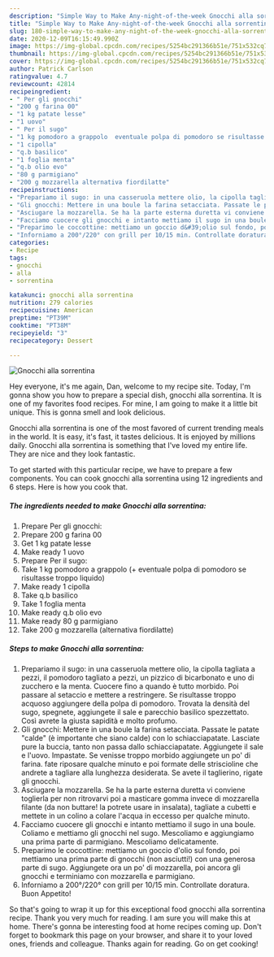 ```yaml
---
description: "Simple Way to Make Any-night-of-the-week Gnocchi alla sorrentina"
title: "Simple Way to Make Any-night-of-the-week Gnocchi alla sorrentina"
slug: 180-simple-way-to-make-any-night-of-the-week-gnocchi-alla-sorrentina
date: 2020-12-09T16:15:49.990Z
image: https://img-global.cpcdn.com/recipes/5254bc291366b51e/751x532cq70/gnocchi-alla-sorrentina-recipe-main-photo.jpg
thumbnail: https://img-global.cpcdn.com/recipes/5254bc291366b51e/751x532cq70/gnocchi-alla-sorrentina-recipe-main-photo.jpg
cover: https://img-global.cpcdn.com/recipes/5254bc291366b51e/751x532cq70/gnocchi-alla-sorrentina-recipe-main-photo.jpg
author: Patrick Carlson
ratingvalue: 4.7
reviewcount: 42814
recipeingredient:
- " Per gli gnocchi"
- "200 g farina 00"
- "1 kg patate lesse"
- "1 uovo"
- " Per il sugo"
- "1 kg pomodoro a grappolo  eventuale polpa di pomodoro se risultasse troppo liquido"
- "1 cipolla"
- "q.b basilico"
- "1 foglia menta"
- "q.b olio evo"
- "80 g parmigiano"
- "200 g mozzarella alternativa fiordilatte"
recipeinstructions:
- "Prepariamo il sugo: in una casseruola mettere olio, la cipolla tagliata a pezzi, il pomodoro tagliato a pezzi, un pizzico di bicarbonato e uno di zucchero e la menta. Cuocere fino a quando è tutto morbido. Poi passare al setaccio e mettere a restringere. Se risultasse troppo acquoso aggiungere della polpa di pomodoro. Trovata la densità del sugo, spegnete, aggiungete il sale e parecchio basilico spezzettato. Così avrete la giusta sapidità e molto profumo."
- "Gli gnocchi: Mettere in una boule la farina setacciata. Passate le patate &#34;calde&#34; (è importante che siano calde) con lo schiacciapatate. Lasciate pure la buccia, tanto non passa dallo schiacciapatate. Aggiungete il sale e l&#39;uovo. Impastate. Se venisse troppo morbido aggiungete un po&#39; di farina. fate riposare qualche minuto e poi formate delle striscioline che andrete a tagliare alla lunghezza desiderata. Se avete il taglierino, rigate gli gnocchi."
- "Asciugare la mozzarella. Se ha la parte esterna duretta vi conviene toglierla per non ritrovarvi poi a masticare gomma invece di mozzarella filante (da non buttare! la potrete usare in insalata), tagliate a cubetti e mettete in un colino a colare l&#39;acqua in eccesso per qualche minuto."
- "Facciamo cuocere gli gnocchi e intanto mettiamo il sugo in una boule. Coliamo e mettiamo gli gnocchi nel sugo. Mescoliamo e aggiungiamo una prima parte di parmigiano. Mescoliamo delicatamente."
- "Preparimo le coccottine: mettiamo un goccio d&#39;olio sul fondo, poi mettiamo una prima parte di gnocchi (non asciutti!) con una generosa parte di sugo. Aggiungete ora un po&#39; di mozzarella, poi ancora gli gnocchi e terminiamo con mozzarella e parmigiano."
- "Inforniamo a 200°/220° con grill per 10/15 min. Controllate doratura. Buon Appetito!"
categories:
- Recipe
tags:
- gnocchi
- alla
- sorrentina

katakunci: gnocchi alla sorrentina 
nutrition: 279 calories
recipecuisine: American
preptime: "PT39M"
cooktime: "PT38M"
recipeyield: "3"
recipecategory: Dessert

---
```



![Gnocchi alla sorrentina](https://img-global.cpcdn.com/recipes/5254bc291366b51e/751x532cq70/gnocchi-alla-sorrentina-recipe-main-photo.jpg)

Hey everyone, it's me again, Dan, welcome to my recipe site. Today, I'm gonna show you how to prepare a special dish, gnocchi alla sorrentina. It is one of my favorites food recipes. For mine, I am going to make it a little bit unique. This is gonna smell and look delicious.

Gnocchi alla sorrentina is one of the most favored of current trending meals in the world. It is easy, it's fast, it tastes delicious. It is enjoyed by millions daily. Gnocchi alla sorrentina is something that I've loved my entire life. They are nice and they look fantastic.




To get started with this particular recipe, we have to prepare a few components. You can cook gnocchi alla sorrentina using 12 ingredients and 6 steps. Here is how you cook that.

<!--inarticleads1-->

##### The ingredients needed to make Gnocchi alla sorrentina:

1. Prepare  Per gli gnocchi:
1. Prepare 200 g farina 00
1. Get 1 kg patate lesse
1. Make ready 1 uovo
1. Prepare  Per il sugo:
1. Take 1 kg pomodoro a grappolo (+ eventuale polpa di pomodoro se risultasse troppo liquido)
1. Make ready 1 cipolla
1. Take q.b basilico
1. Take 1 foglia menta
1. Make ready q.b olio evo
1. Make ready 80 g parmigiano
1. Take 200 g mozzarella (alternativa fiordilatte)




<!--inarticleads2-->

##### Steps to make Gnocchi alla sorrentina:

1. Prepariamo il sugo: in una casseruola mettere olio, la cipolla tagliata a pezzi, il pomodoro tagliato a pezzi, un pizzico di bicarbonato e uno di zucchero e la menta. Cuocere fino a quando è tutto morbido. Poi passare al setaccio e mettere a restringere. Se risultasse troppo acquoso aggiungere della polpa di pomodoro. Trovata la densità del sugo, spegnete, aggiungete il sale e parecchio basilico spezzettato. Così avrete la giusta sapidità e molto profumo.
1. Gli gnocchi: Mettere in una boule la farina setacciata. Passate le patate &#34;calde&#34; (è importante che siano calde) con lo schiacciapatate. Lasciate pure la buccia, tanto non passa dallo schiacciapatate. Aggiungete il sale e l&#39;uovo. Impastate. Se venisse troppo morbido aggiungete un po&#39; di farina. fate riposare qualche minuto e poi formate delle striscioline che andrete a tagliare alla lunghezza desiderata. Se avete il taglierino, rigate gli gnocchi.
1. Asciugare la mozzarella. Se ha la parte esterna duretta vi conviene toglierla per non ritrovarvi poi a masticare gomma invece di mozzarella filante (da non buttare! la potrete usare in insalata), tagliate a cubetti e mettete in un colino a colare l&#39;acqua in eccesso per qualche minuto.
1. Facciamo cuocere gli gnocchi e intanto mettiamo il sugo in una boule. Coliamo e mettiamo gli gnocchi nel sugo. Mescoliamo e aggiungiamo una prima parte di parmigiano. Mescoliamo delicatamente.
1. Preparimo le coccottine: mettiamo un goccio d&#39;olio sul fondo, poi mettiamo una prima parte di gnocchi (non asciutti!) con una generosa parte di sugo. Aggiungete ora un po&#39; di mozzarella, poi ancora gli gnocchi e terminiamo con mozzarella e parmigiano.
1. Inforniamo a 200°/220° con grill per 10/15 min. Controllate doratura. Buon Appetito!




So that's going to wrap it up for this exceptional food gnocchi alla sorrentina recipe. Thank you very much for reading. I am sure you will make this at home. There's gonna be interesting food at home recipes coming up. Don't forget to bookmark this page on your browser, and share it to your loved ones, friends and colleague. Thanks again for reading. Go on get cooking!
